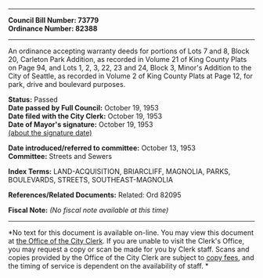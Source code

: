 * * * * *  
  
**Council Bill Number: [](#h0)[](#h2)73779**   
**Ordinance Number: 82388**  
  
* * * * *  
  
An ordinance accepting warranty deeds for portions of Lots 7 and 8, Block 20, Carleton Park Addition, as recorded in Volume 21 of King County Plats on Page 94, and Lots 1, 2, 3, 22, 23 and 24, Block 3, Minor's Addition to the City of Seattle, as recorded in Volume 2 of King County Plats at Page 12, for park, drive and boulevard purposes.  
  
**Status:** Passed   
**Date passed by Full Council:** October 19, 1953   
**Date filed with the City Clerk:** October 19, 1953   
**Date of Mayor's signature:** October 19, 1953   
[(about the signature date)](/~public/approvaldate.htm)   
  
  
**Date introduced/referred to committee:** October 13, 1953   
**Committee:** Streets and Sewers   
  
**Index Terms:** LAND-ACQUISITION, BRIARCLIFF, MAGNOLIA, PARKS, BOULEVARDS, STREETS, SOUTHEAST-MAGNOLIA  
  
**References/Related Documents:** Related: Ord 82095  
  
**Fiscal Note:** *(No fiscal note available at this time)*  
  
* * * * *  
  
*No text for this document is available on-line. You may view this document at [the Office of the City Clerk](http://www.seattle.gov/leg/clerk/contactUs.htm). If you are unable to visit the Clerk's Office, you may request a copy or scan be made for you by Clerk staff. Scans and copies provided by the Office of the City Clerk are subject to [copy fees](http://clerk.seattle.gov/~public/clerkfees.htm), and the timing of service is dependent on the availability of staff. *  
  
  
